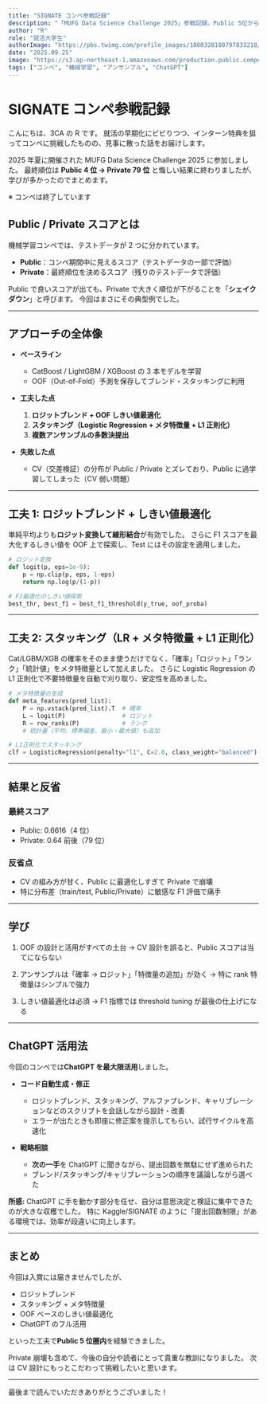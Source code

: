 ```yaml
---
title: "SIGNATE コンペ参戦記録"
description: "「MUFG Data Science Challenge 2025」参戦記録。Public 5位から Private 79位に沈んだ話"
author: "R"
role: "就活大学生"
authorImage: "https://pbs.twimg.com/profile_images/1860328180797833218/CeGWNkcw_400x400.jpg"
date: "2025.09.25"
image: "https://s3.ap-northeast-1.amazonaws.com/production.public.competition.signate.jp/competition/693aed0f148a4bcdb2cfffa85d1588b2/ja/main.png"
tags: ["コンペ", "機械学習", "アンサンブル", "ChatGPT"]
---
```


# SIGNATE コンペ参戦記録

こんにちは、3CA の R です。
就活の早期化にビビりつつ、インターン特典を狙ってコンペに挑戦したものの、見事に散った話をお届けします。

2025 年夏に開催された MUFG Data Science Challenge 2025 に参加しました。
最終順位は **Public 4 位 → Private 79 位** と悔しい結果に終わりましたが、
学びが多かったのでまとめます。

※ コンペは終了しています

## Public / Private スコアとは

機械学習コンペでは、テストデータが 2 つに分かれています。

- **Public**：コンペ期間中に見えるスコア（テストデータの一部で評価）
- **Private**：最終順位を決めるスコア（残りのテストデータで評価）

Public で良いスコアが出ても、Private で大きく順位が下がることを「**シェイクダウン**」と呼びます。
今回はまさにその典型例でした。

---

## アプローチの全体像

- **ベースライン**

  - CatBoost / LightGBM / XGBoost の 3 本モデルを学習
  - OOF（Out-of-Fold）予測を保存してブレンド・スタッキングに利用

- **工夫した点**

  1. **ロジットブレンド + OOF しきい値最適化**
  2. **スタッキング（Logistic Regression + メタ特徴量 + L1 正則化）**
  3. **複数アンサンブルの多数決提出**

- **失敗した点**
  - CV（交差検証）の分布が Public / Private とズレており、Public に過学習してしまった（CV 弱い問題）

---

## 工夫 1: ロジットブレンド + しきい値最適化

単純平均よりも**ロジット変換して線形結合**が有効でした。
さらに F1 スコアを最大化するしきい値を OOF 上で探索し、Test にはその設定を適用しました。

```python
# ロジット変換
def logit(p, eps=1e-9):
    p = np.clip(p, eps, 1-eps)
    return np.log(p/(1-p))

# F1最適化のしきい値探索
best_thr, best_f1 = best_f1_threshold(y_true, oof_proba)
```

---

## 工夫 2: スタッキング（LR + メタ特徴量 + L1 正則化）

Cat/LGBM/XGB の確率をそのまま使うだけでなく、「確率」「ロジット」「ランク」「統計値」をメタ特徴量として加えました。
さらに Logistic Regression の L1 正則化で不要特徴量を自動で刈り取り、安定性を高めました。

```python
# メタ特徴量の生成
def meta_features(pred_list):
    P = np.vstack(pred_list).T  # 確率
    L = logit(P)                # ロジット
    R = row_ranks(P)            # ランク
    # 統計量（平均、標準偏差、最小・最大値）も追加

# L1正則化でスタッキング
clf = LogisticRegression(penalty="l1", C=2.0, class_weight="balanced")
```

---

## 結果と反省

### 最終スコア

- Public: 0.6616（4 位）
- Private: 0.64 前後（79 位）

### 反省点

- CV の組み方が甘く、Public に最適化しすぎて Private で崩壊
- 特に分布差（train/test, Public/Private）に敏感な F1 評価で痛手

---

## 学び

1. OOF の設計と活用がすべての土台
   → CV 設計を誤ると、Public スコアは当てにならない

2. アンサンブルは「確率 → ロジット」「特徴量の追加」が効く
   → 特に rank 特徴量はシンプルで強力

3. しきい値最適化は必須
   → F1 指標では threshold tuning が最後の仕上げになる

---

## ChatGPT 活用法

今回のコンペでは**ChatGPT を最大限活用**しました。

- **コード自動生成・修正**

  - ロジットブレンド、スタッキング、アルファブレンド、キャリブレーションなどのスクリプトを会話しながら設計・改善
  - エラーが出たときも即座に修正案を提示してもらい、試行サイクルを高速化

- **戦略相談**
  - **次の一手**を ChatGPT に聞きながら、提出回数を無駄にせず進められた
  - ブレンド/スタッキング/キャリブレーションの順序を議論しながら選べた

**所感:**
ChatGPT に手を動かす部分を任せ、自分は意思決定と検証に集中できたのが大きな収穫でした。
特に Kaggle/SIGNATE のように「提出回数制限」がある環境では、効率が段違いに向上します。

---

## まとめ

今回は入賞には届きませんでしたが、

- ロジットブレンド
- スタッキング + メタ特徴量
- OOF ベースのしきい値最適化
- ChatGPT のフル活用

といった工夫で**Public 5 位圏内**を経験できました。

Private 崩壊も含めて、今後の自分や読者にとって貴重な教訓になりました。
次は CV 設計にもっとこだわって挑戦したいと思います。

---

最後まで読んでいただきありがとうございました！
